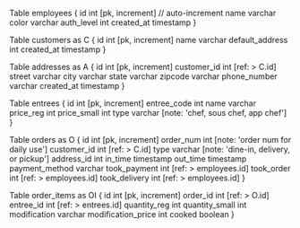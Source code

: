 Table employees {
  id int [pk, increment] // auto-increment
  name varchar
  color varchar
  auth_level int
  created_at timestamp
}

Table customers as C {
  id int [pk, increment]
  name varchar
  default_address int
  created_at timestamp
 }

Table addresses as A {
  id int [pk, increment]
  customer_id int [ref: > C.id]
  street varchar
  city varchar
  state varchar
  zipcode varchar
  phone_number varchar
  created_at timestamp
}

Table entrees {
  id int [pk, increment]
  entree_code int
  name varchar
  price_reg int
  price_small int
  type varchar [note: 'chef, sous chef, app chef']
}

Table orders as O {
  id int [pk, increment]
  order_num int [note: 'order num for daily use']
  customer_id int [ref: > C.id]
  type varchar [note: 'dine-in, delivery, or pickup']
  address_id int
  in_time timestamp
  out_time timestamp
  payment_method varchar
  took_payment int [ref: > employees.id]
  took_order int [ref: > employees.id]
  took_delivery int [ref: > employees.id]
}

Table order_items as OI {
  id int [pk, increment]
  order_id int [ref: > O.id]
  entree_id int [ref: > entrees.id]
  quantity_reg int
  quantity_small int
  modification varchar
  modification_price int
  cooked boolean
}
